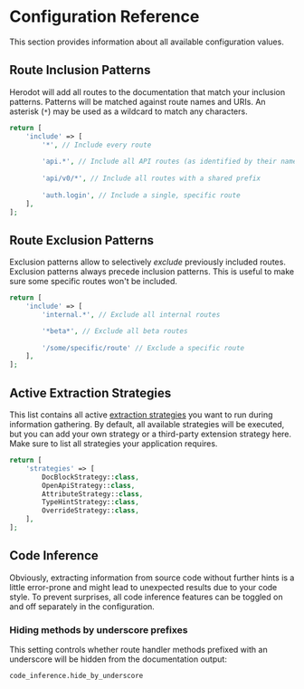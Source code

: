 Configuration Reference
=======================
This section provides information about all available configuration values.

Route Inclusion Patterns
------------------------
Herodot will add all routes to the documentation that match your inclusion patterns. Patterns will be matched against route names and URIs. An asterisk (`*`)
may be used as a wildcard to match any characters.

```php
return [
    'include' => [
        '*', // Include every route
        
        'api.*', // Include all API routes (as identified by their name)
        
        'api/v0/*', // Include all routes with a shared prefix
        
        'auth.login', // Include a single, specific route
    ],
];
```

Route Exclusion Patterns
------------------------
Exclusion patterns allow to selectively _exclude_ previously included routes. Exclusion patterns always precede inclusion patterns. This is useful to make sure
some specific routes won't be included.

```php
return [
    'include' => [
        'internal.*', // Exclude all internal routes        

        '*beta*', // Exclude all beta routes
        
        '/some/specific/route' // Exclude a specific route
    ],
];
```

Active Extraction Strategies
----------------------------
This list contains all active [extraction strategies](./strategies.md) you want to run during information gathering. By default, all available strategies will 
be executed, but you can add your own strategy or a third-party extension strategy here.  
Make sure to list all strategies your application requires.

```php
return [
    'strategies' => [
        DocBlockStrategy::class,
        OpenApiStrategy::class,
        AttributeStrategy::class,
        TypeHintStrategy::class,
        OverrideStrategy::class,
    ],
];
```

Code Inference
--------------
Obviously, extracting information from source code without further hints is a little error-prone and might lead to unexpected results due to your code style. To
prevent surprises, all code inference features can be toggled on and off separately in the configuration.

### Hiding methods by underscore prefixes
This setting controls whether route handler methods prefixed with an underscore will be hidden from the documentation output:
```
code_inference.hide_by_underscore
```
